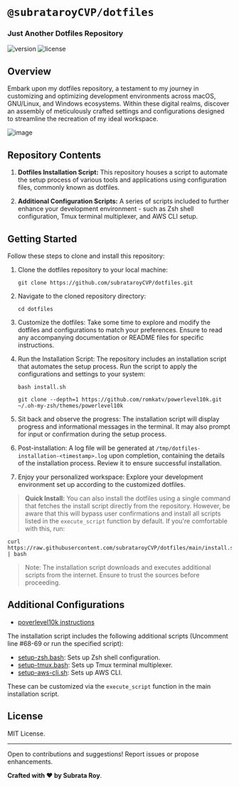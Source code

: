 # `@subrataroyCVP/dotfiles`

### Just Another Dotfiles Repository

![version](https://img.shields.io/badge/version-2023-blue)
![license](https://img.shields.io/badge/license-MIT-green)

## Overview

Embark upon my dotfiles repository, a testament to my journey in customizing and optimizing development environments across macOS, GNU/Linux, and Windows ecosystems. Within these digital realms, discover an assembly of meticulously crafted settings and configurations designed to streamline the recreation of my ideal workspace.

![image](https://github.com/subrataroyCVP/dotfiles/assets/4975788/e06138aa-ceef-4250-b718-a8bca1485a88)

## Repository Contents

1. **Dotfiles Installation Script:** This repository houses a script to automate the setup process of various tools and applications using configuration files, commonly known as dotfiles.

2. **Additional Configuration Scripts:** A series of scripts included to further enhance your development environment - such as Zsh shell configuration, Tmux terminal multiplexer, and AWS CLI setup.

## Getting Started

Follow these steps to clone and install this repository:

1. Clone the dotfiles repository to your local machine:

   ```
   git clone https://github.com/subrataroyCVP/dotfiles.git
   ```

2. Navigate to the cloned repository directory:

   ```
   cd dotfiles
   ```

3. Customize the dotfiles:
   Take some time to explore and modify the dotfiles and configurations to match your preferences. Ensure to read any accompanying documentation or README files for specific instructions.

4. Run the Installation Script:
   The repository includes an installation script that automates the setup process. Run the script to apply the configurations and settings to your system:

   ```
   bash install.sh
   ```

   ```
   git clone --depth=1 https://github.com/romkatv/powerlevel10k.git ~/.oh-my-zsh/themes/powerlevel10k
   ```

5. Sit back and observe the progress:
   The installation script will display progress and informational messages in the terminal. It may also prompt for input or confirmation during the setup process.

6. Post-installation:
   A log file will be generated at `/tmp/dotfiles-installation-<timestamp>.log` upon completion, containing the details of the installation process. Review it to ensure successful installation.

7. Enjoy your personalized workspace:
   Explore your development environment set up according to the customized dotfiles.

> **Quick Install:** You can also install the dotfiles using a single command that fetches the install script directly from the repository. However, be aware that this will bypass user confirmations and install all scripts listed in the `execute_script` function by default. If you're comfortable with this, run:

```
curl https://raw.githubusercontent.com/subrataroyCVP/dotfiles/main/install.sh | bash
```

> Note: The installation script downloads and executes additional scripts from the internet. Ensure to trust the sources before proceeding.

## Additional Configurations

- [poverlevel10k instructions](https://raw.githubusercontent.com/subrataroyCVP/dotfiles/main/zsh/powerlevel10k/README.md)

The installation script includes the following additional scripts (Uncomment line #68-69 or run the specified script):

- [setup-zsh.bash](https://raw.githubusercontent.com/subrataroyCVP/dotfiles/main/zsh/setup-zsh.bash): Sets up Zsh shell configuration.
- [setup-tmux.bash](https://raw.githubusercontent.com/subrataroyCVP/dotfiles/main/tmux/setup-tmux.bash): Sets up Tmux terminal multiplexer.
- [setup-aws-cli.sh](https://raw.githubusercontent.com/subrataroyCVP/dotfiles/main/aws/setup-aws-cli.sh): Sets up AWS CLI.

These can be customized via the `execute_script` function in the main installation script.

## License

MIT License.

---

Open to contributions and suggestions! Report issues or propose enhancements.

**Crafted with ❤️ by Subrata Roy**.
